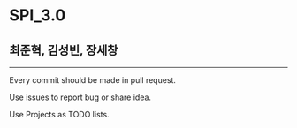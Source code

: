 # SPI_3.0

## 최준혁, 김성빈, 장세창

-----

Every commit should be made in pull request. 

Use issues to report bug or share idea.

Use Projects as TODO lists.
